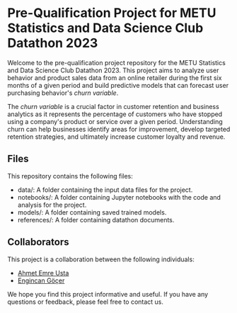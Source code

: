 # Pre-Qualification Project for METU Statistics and Data Science Club Datathon 2023

Welcome to the pre-qualification project repository for the METU Statistics and Data Science Club Datathon 2023. This project aims to analyze user behavior and product sales data from an online retailer during the first six months of a given period and build predictive models that can forecast user purchasing behavior's *churn variable*.

The *churn variable* is a crucial factor in customer retention and business analytics as it represents the percentage of customers who have stopped using a company's product or service over a given period. Understanding churn can help businesses identify areas for improvement, develop targeted retention strategies, and ultimately increase customer loyalty and revenue.

## Files

This repository contains the following files:

- data/: A folder containing the input data files for the project.
- notebooks/: A folder containing Jupyter notebooks with the code and analysis for the project.
- models/: A folder containing saved trained models.
- references/: A folder containing datathon documents.

## Collaborators

This project is a collaboration between the following individuals:

- [Ahmet Emre Usta](https://www.linkedin.com/in/a-emreusta/)
- [Engincan Göçer](https://www.linkedin.com/in/engincangocer473473/)

We hope you find this project informative and useful. If you have any questions or feedback, please feel free to contact us.
